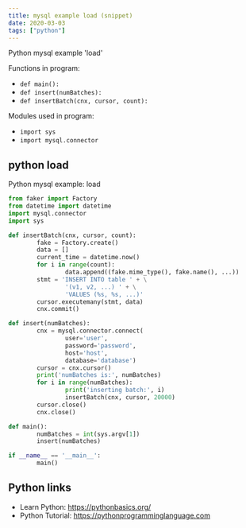 ```yaml
---
title: mysql example load (snippet)
date: 2020-03-03
tags: ["python"]
---
```

Python mysql example 'load'

Functions in program: 
* `def main():`
* `def insert(numBatches):`
* `def insertBatch(cnx, cursor, count):`

Modules used in program: 
* `import sys`
* `import mysql.connector`

## python load

Python mysql example: load

```python
from faker import Factory
from datetime import datetime
import mysql.connector
import sys

def insertBatch(cnx, cursor, count):
        fake = Factory.create()
        data = []
        current_time = datetime.now()
        for i in range(count):
                data.append((fake.mime_type(), fake.name(), ...))
        stmt = 'INSERT INTO table ' + \
                '(v1, v2, ...) ' + \
                'VALUES (%s, %s, ...)'
        cursor.executemany(stmt, data)
        cnx.commit()

def insert(numBatches):
        cnx = mysql.connector.connect(
                user='user',
                password='password',
                host='host',
                database='database')
        cursor = cnx.cursor()
        print('numBatches is:', numBatches)
        for i in range(numBatches):
                print('inserting batch:', i)
                insertBatch(cnx, cursor, 20000)
        cursor.close()
        cnx.close()

def main():
        numBatches = int(sys.argv[1])
        insert(numBatches)

if __name__ == '__main__':
        main()

```

## Python links

- Learn Python: https://pythonbasics.org/
- Python Tutorial: https://pythonprogramminglanguage.com
